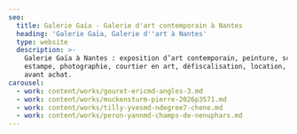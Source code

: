 ```yaml
---
seo:
  title: Galerie Gaïa - Galerie d'art contemporain à Nantes
  heading: 'Galerie Gaïa, Galerie d''art à Nantes'
  type: website
  description: >-
    Galerie Gaïa à Nantes : exposition d’art contemporain, peinture, sculpture,
    estampe, photographie, courtier en art, défiscalisation, location, prêt
    avant achat.
carousel:
  - work: content/works/gouret-ericmd-angles-3.md
  - work: content/works/muckensturm-pierre-2026p3571.md
  - work: content/works/tilly-yvesmd-ndegree7-chene.md
  - work: content/works/peron-yannmd-champs-de-nenuphars.md
---
```


